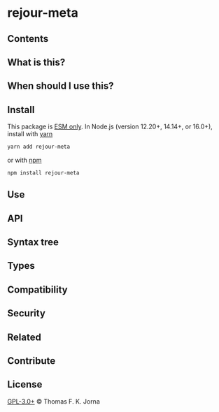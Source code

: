 # rejour-meta

## Contents

## What is this?

## When should I use this?

## Install

This package is [ESM only](https://gist.github.com/sindresorhus/a39789f98801d908bbc7ff3ecc99d99c). In Node.js (version 12.20+, 14.14+, or 16.0+), install with [yarn](https://classic.yarnpkg.com/en/docs/cli/add)

```sh
yarn add rejour-meta
```

or with [npm](https://docs.npmjs.com/cli/install)

```sh
npm install rejour-meta
```

## Use

## API

## Syntax tree

## Types

## Compatibility

## Security

## Related

## Contribute

## License

[GPL-3.0+](LICENSE) © Thomas F. K. Jorna

[unified]: https://unifiedjs.com
[unifiedgh]: https://github.com/unifiedjs/unified
[xast-from-xml]: https://github.com/syntax-tree/xast-util-from-xml
[rehype]: https://github.com/rehypejs/rehype
[rejour]: https://github.com/journaloftrialanderror/jote/tree/main/libs/rejour
[rejour-parse]: https://github.com/journaloftrialanderror/jote/tree/main/libs/rejour/rejour-parse
[rejour-stringify]: https://github.com/journaloftrialanderror/jote/tree/main/libs/rejour/rejour-stringify
[rejour-move-abstract]: https://github.com/journaloftrialanderror/jote/tree/main/libs/rejour/rejour-move-abstract
[rejour-meta]: https://github.com/journaloftrialanderror/jote/tree/main/libs/rejour/rejour-meta
[rejour-relatex]: https://github.com/journaloftrialanderror/jote/tree/main/libs/rejour/rejour-relatex
[relatex]: https://github.com/journaloftrialanderror/jote/tree/main/libs/relatex
[relatex-stringify]: https://github.com/journaloftrialanderror/jote/tree/main/libs/relatex/relatex-stringify
[jast]: https://github.com/journaloftrialanderror/jote/tree/main/libs/rejour/jast
[jast-util-to-texast]: https://github.com/journaloftrialanderror/jote/tree/main/libs/rejour/jast-util-to-texast
[jastscript]: https://github.com/journaloftrialanderror/jote/tree/main/libs/rejour/jastscript
[texast]: https://github.com/journaloftrialanderror/jote/tree/main/libs/relatex/texast
[texast-util-to-latex]: https://github.com/journaloftrialanderror/jote/tree/main/libs/relatex/texast-util-to-latex
[hast]: https://github.com/syntax-tree/hast
[xast]: https://github.com/syntax-tree/xast
[mdast]: https://github.com/syntax-tree/mdast
[mdast-markdown]: https://github.com/syntax-tree/mdast-util-to-markdown
[latex-utensils]: https://github.com/tamuratak/latex-utensils
[latexjs]: https://github.com/latexjs/latexjs

